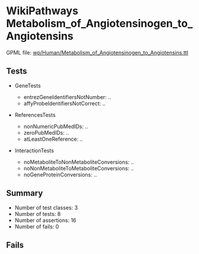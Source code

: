 # WikiPathways Metabolism_of_Angiotensinogen_to_Angiotensins

GPML file: [wp/Human/Metabolism_of_Angiotensinogen_to_Angiotensins.ttl](../wp/Human/Metabolism_of_Angiotensinogen_to_Angiotensins.ttl)

## Tests

* GeneTests
    * entrezGeneIdentifiersNotNumber: ..
    * affyProbeIdentifiersNotCorrect: ..

* ReferencesTests
    * nonNumericPubMedIDs: ..
    * zeroPubMedIDs: ..
    * atLeastOneReference: ..

* InteractionTests
    * noMetaboliteToNonMetaboliteConversions: ..
    * noNonMetaboliteToMetaboliteConversions: ..
    * noGeneProteinConversions: ..

## Summary

* Number of test classes: 3
* Number of tests: 8
* Number of assertions: 16
* Number of fails: 0

## Fails

